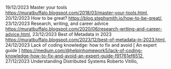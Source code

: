 19/12/2023 Master your tools https://muratbuffalo.blogspot.com/2018/03/master-your-tools.html,
20/12/2023 How to be great? https://blog.stephsmith.io/how-to-be-great/,
23/12/2023 Research, writing, and career advice https://muratbuffalo.blogspot.com/2020/06/research-writing-and-career-advice.html,
23/12/2023 Best of Metadata in 2023 https://muratbuffalo.blogspot.com/2023/12/best-of-metadata-in-2023.html,
24/12/2023 Lack of coding knowledge: how to fix and avoid [ An expert guide ] https://medium.com/@helpinhomework5/lack-of-coding-knowledge-how-to-fix-and-avoid-an-expert-guide-f91761ef6512,
27/12/2023 Understanding Distributed Systems Roberto Vitillo,